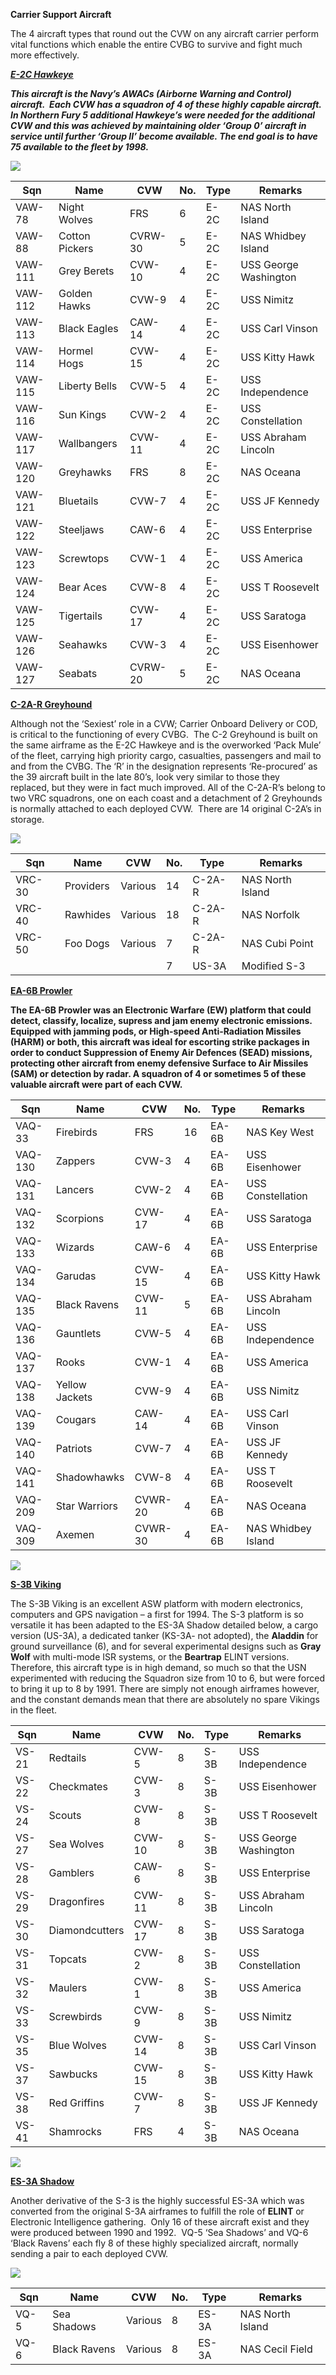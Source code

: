 **Carrier Support Aircraft**

The 4 aircraft types that round out the CVW on any aircraft carrier
perform vital functions which enable the entire CVBG to survive and
fight much more effectively.

[***E-2C
Hawkeye***](https://en.wikipedia.org/wiki/Northrop_Grumman_E-2_Hawkeye)

***This aircraft is the Navy’s AWACs (Airborne Warning and Control)
aircraft.  Each CVW has a squadron of 4 of these highly capable
aircraft. In Northern Fury 5 additional Hawkeye’s were needed for the
additional CVW and this was achieved by maintaining older ‘Group 0’
aircraft in service until further ‘Group II’ become available. The end
goal is to have 75 available to the fleet by
1998.***

![](/assets/images/nato/us/navy/aviation/carrier-support/image1.jpeg)

| Sqn     | Name           | CVW     | No. | Type | Remarks               |
| ------- | -------------- | ------- | --- | ---- | --------------------- |
| VAW-78  | Night Wolves   | FRS     | 6   | E-2C | NAS North Island      |
| VAW-88  | Cotton Pickers | CVRW-30 | 5   | E-2C | NAS Whidbey Island    |
| VAW-111 | Grey Berets    | CVW-10  | 4   | E-2C | USS George Washington |
| VAW-112 | Golden Hawks   | CVW-9   | 4   | E-2C | USS Nimitz            |
| VAW-113 | Black Eagles   | CAW-14  | 4   | E-2C | USS Carl Vinson       |
| VAW-114 | Hormel Hogs    | CVW-15  | 4   | E-2C | USS Kitty Hawk        |
| VAW-115 | Liberty Bells  | CVW-5   | 4   | E-2C | USS Independence      |
| VAW-116 | Sun Kings      | CVW-2   | 4   | E-2C | USS Constellation     |
| VAW-117 | Wallbangers    | CVW-11  | 4   | E-2C | USS Abraham Lincoln   |
| VAW-120 | Greyhawks      | FRS     | 8   | E-2C | NAS Oceana            |
| VAW-121 | Bluetails      | CVW-7   | 4   | E-2C | USS JF Kennedy        |
| VAW-122 | Steeljaws      | CAW-6   | 4   | E-2C | USS Enterprise        |
| VAW-123 | Screwtops      | CVW-1   | 4   | E-2C | USS America           |
| VAW-124 | Bear Aces      | CVW-8   | 4   | E-2C | USS T Roosevelt       |
| VAW-125 | Tigertails     | CVW-17  | 4   | E-2C | USS Saratoga          |
| VAW-126 | Seahawks       | CVW-3   | 4   | E-2C | USS Eisenhower        |
| VAW-127 | Seabats        | CVRW-20 | 5   | E-2C | NAS Oceana            |

[**C-2A-R
Greyhound**](https://en.wikipedia.org/wiki/Grumman_C-2_Greyhound)

Although not the ‘Sexiest’ role in a CVW; Carrier Onboard Delivery or
COD, is critical to the functioning of every CVBG.  The C-2 Greyhound is
built on the same airframe as the E-2C Hawkeye and is the overworked
‘Pack Mule’ of the fleet, carrying high priority cargo, casualties,
passengers and mail to and from the CVBG. The ‘R’ in the designation
represents ‘Re-procured’ as the 39 aircraft built in the late 80’s, look
very similar to those they replaced, but they were in fact much
improved. All of the C-2A-R’s belong to two VRC squadrons, one on each
coast and a detachment of 2 Greyhounds is normally attached to each
deployed CVW.  There are 14 original C-2A’s in
storage.

![](/assets/images/nato/us/navy/aviation/carrier-support/image2.jpg)

| Sqn    | Name      | CVW     | No. | Type   | Remarks          |
| ------ | --------- | ------- | --- | ------ | ---------------- |
| VRC-30 | Providers | Various | 14  | C-2A-R | NAS North Island |
| VRC-40 | Rawhides  | Various | 18  | C-2A-R | NAS Norfolk      |
| VRC-50 | Foo Dogs  | Various | 7   | C-2A-R | NAS Cubi Point   |
|        |           |         | 7   | US-3A  | Modified S-3     |

[**EA-6B
Prowler**](https://en.wikipedia.org/wiki/Northrop_Grumman_EA-6B_Prowler)

**The EA-6B Prowler was an Electronic Warfare (EW) platform that could
detect, classify, localize, supress and jam enemy electronic emissions.
Equipped with jamming pods, or High-speed Anti-Radiation Missiles (HARM)
or both, this aircraft was ideal for escorting strike packages in order
to conduct Suppression of Enemy Air Defences (SEAD) missions, protecting
other aircraft from enemy defensive Surface to Air Missiles (SAM) or
detection by radar. A squadron of 4 or sometimes 5 of these valuable
aircraft were part of each
CVW.**

| Sqn     | Name           | CVW     | No. | Type  | Remarks             |
| ------- | -------------- | ------- | --- | ----- | ------------------- |
| VAQ-33  | Firebirds      | FRS     | 16  | EA-6B | NAS Key West        |
| VAQ-130 | Zappers        | CVW-3   | 4   | EA-6B | USS Eisenhower      |
| VAQ-131 | Lancers        | CVW-2   | 4   | EA-6B | USS Constellation   |
| VAQ-132 | Scorpions      | CVW-17  | 4   | EA-6B | USS Saratoga        |
| VAQ-133 | Wizards        | CAW-6   | 4   | EA-6B | USS Enterprise      |
| VAQ-134 | Garudas        | CVW-15  | 4   | EA-6B | USS Kitty Hawk      |
| VAQ-135 | Black Ravens   | CVW-11  | 5   | EA-6B | USS Abraham Lincoln |
| VAQ-136 | Gauntlets      | CVW-5   | 4   | EA-6B | USS Independence    |
| VAQ-137 | Rooks          | CVW-1   | 4   | EA-6B | USS America         |
| VAQ-138 | Yellow Jackets | CVW-9   | 4   | EA-6B | USS Nimitz          |
| VAQ-139 | Cougars        | CAW-14  | 4   | EA-6B | USS Carl Vinson     |
| VAQ-140 | Patriots       | CVW-7   | 4   | EA-6B | USS JF Kennedy      |
| VAQ-141 | Shadowhawks    | CVW-8   | 4   | EA-6B | USS T Roosevelt     |
| VAQ-209 | Star Warriors  | CVWR-20 | 4   | EA-6B | NAS Oceana          |
| VAQ-309 | Axemen         | CVWR-30 | 4   | EA-6B | NAS Whidbey Island  |

![](/assets/images/nato/us/navy/aviation/carrier-support/image3.jpeg)

[**S-3B Viking**](https://en.wikipedia.org/wiki/Lockheed_S-3_Viking)

The S-3B Viking is an excellent ASW platform with modern electronics,
computers and GPS navigation – a first for 1994. The S-3 platform is so
versatile it has been adapted to the ES-3A Shadow detailed below, a
cargo version (US-3A), a dedicated tanker (KS-3A- not adopted), the
**Aladdin** for ground surveillance (6), and for several experimental
designs such as **Gray Wolf** with multi-mode ISR systems, or the
**Beartrap** ELINT versions. Therefore, this aircraft type is in high
demand, so much so that the USN experimented with reducing the Squadron
size from 10 to 6, but were forced to bring it up to 8 by 1991. There
are simply not enough airframes however, and the constant demands mean
that there are absolutely no spare Vikings in the fleet.

| Sqn   | Name           | CVW    | No. | Type | Remarks               |
| ----- | -------------- | ------ | --- | ---- | --------------------- |
| VS-21 | Redtails       | CVW-5  | 8   | S-3B | USS Independence      |
| VS-22 | Checkmates     | CVW-3  | 8   | S-3B | USS Eisenhower        |
| VS-24 | Scouts         | CVW-8  | 8   | S-3B | USS T Roosevelt       |
| VS-27 | Sea Wolves     | CVW-10 | 8   | S-3B | USS George Washington |
| VS-28 | Gamblers       | CAW-6  | 8   | S-3B | USS Enterprise        |
| VS-29 | Dragonfires    | CVW-11 | 8   | S-3B | USS Abraham Lincoln   |
| VS-30 | Diamondcutters | CVW-17 | 8   | S-3B | USS Saratoga          |
| VS-31 | Topcats        | CVW-2  | 8   | S-3B | USS Constellation     |
| VS-32 | Maulers        | CVW-1  | 8   | S-3B | USS America           |
| VS-33 | Screwbirds     | CVW-9  | 8   | S-3B | USS Nimitz            |
| VS-35 | Blue Wolves    | CVW-14 | 8   | S-3B | USS Carl Vinson       |
| VS-37 | Sawbucks       | CVW-15 | 8   | S-3B | USS Kitty Hawk        |
| VS-38 | Red Griffins   | CVW-7  | 8   | S-3B | USS JF Kennedy        |
| VS-41 | Shamrocks      | FRS    | 4   | S-3B | NAS Oceana            |

![](/assets/images/nato/us/navy/aviation/carrier-support/image4.jpg)

[**ES-3A Shadow**](https://fas.org/irp/program/collect/es-3_shadow.htm)

Another derivative of the S-3 is the highly successful ES-3A which was
converted from the original S-3A airframes to fulfill the role of
**ELINT** or Electronic Intelligence gathering.  Only 16 of these
aircraft exist and they were produced between 1990 and 1992.  VQ-5 ‘Sea
Shadows’ and VQ-6 ‘Black Ravens’ each fly 8 of these highly specialized
aircraft, normally sending a pair to each deployed
CVW.

![](/assets/images/nato/us/navy/aviation/carrier-support/image5.jpg)

| Sqn  | Name         | CVW     | No. | Type  | Remarks          |
| ---- | ------------ | ------- | --- | ----- | ---------------- |
| VQ-5 | Sea Shadows  | Various | 8   | ES-3A | NAS North Island |
| VQ-6 | Black Ravens | Various | 8   | ES-3A | NAS Cecil Field  |
